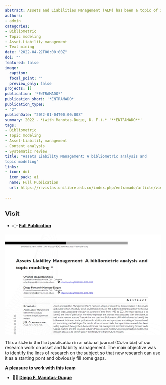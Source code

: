 ```yaml
---
abstract: Assets and Liabilities Management (ALM) has been a topic of interest for decision makers in the private and public sectors. This study shows a systematic review of 416 published research paper, in the Scopus citation index, associated with ALM in a period of time from 1983 to 2021. The main objective is to identify the lines of publication over time, emphasize the journals most associated with the subject, as well as the relevant authors. The tool that was used was Bibliometrix of R, which allowed to identify the bibliometric indicators in the publications. In addition, the work proposes a modeling of themes based on text mining methodologies. The results allow us to conclude that quantitative research has been widely exploited through the 6 themes, Financial risk management, Stochastic modeling, Pension funds, Capital markets and the insurance industry, Mean-variance models, General optimization models. This research allows us to identify gaps in the literature to frame future research.
authors:
- admin
categories:
- Bibliometric
- Topic modeling
- Asset-Liability management
- Text mining
date: "2022-04-22T00:00:00Z"
doi: ""
featured: false
image:
  caption: 
  focal_point: ""
  preview_only: false
projects: []
publication: '*ENTRAMADO*'
publication_short: '*ENTRAMADO*'
publication_types:
- "2"
publishDate: "2022-01-04T00:00:00Z"
summary: 2022 - *(with Manotas-Duque, D. F.).* '**ENTRAMADO**'
tags:
- Bibliometric
- Topic modeling
- Asset-Liability management
- Content analysis
- Systematic review
title: "Assets Liability Management: A bibliometric analysis and
topic modeling"
links:
- icon: doi
  icon_pack: ai
  name: Full Publication
  url: https://revistas.unilibre.edu.co/index.php/entramado/article/view/8242/7645

---
```




## Visit

- 👉 [**Full Publication**](https://revistas.unilibre.edu.co/index.php/entramado/article/view/8242/7645)


![image info](./imagen1.jpg)


This article is the first publication in a national journal (Colombia) of our research work on asset and liability management. The main objective was to identify the lines of research on the subject so that new research can use it as a starting point and obviously fill some gaps.

**A pleasure to work with this team**

- 👨‍🏫 [**Diego F. Manotas-Duque**](http://industrial.univalle.edu.co/profesores/diego-fernando-manotas-duque)

